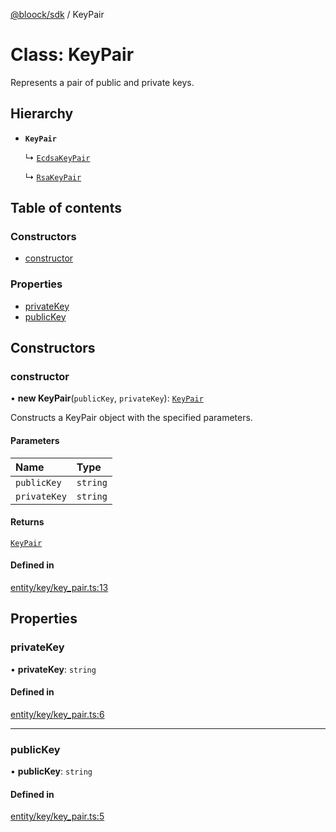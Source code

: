 [@bloock/sdk](../index.md) / KeyPair

# Class: KeyPair

Represents a pair of public and private keys.

## Hierarchy

- **`KeyPair`**

  ↳ [`EcdsaKeyPair`](EcdsaKeyPair.md)

  ↳ [`RsaKeyPair`](RsaKeyPair.md)

## Table of contents

### Constructors

- [constructor](KeyPair.md#constructor)

### Properties

- [privateKey](KeyPair.md#privatekey)
- [publicKey](KeyPair.md#publickey)

## Constructors

### constructor

• **new KeyPair**(`publicKey`, `privateKey`): [`KeyPair`](KeyPair.md)

Constructs a KeyPair object with the specified parameters.

#### Parameters

| Name | Type |
| :------ | :------ |
| `publicKey` | `string` |
| `privateKey` | `string` |

#### Returns

[`KeyPair`](KeyPair.md)

#### Defined in

[entity/key/key_pair.ts:13](https://github.com/bloock/bloock-sdk/blob/bcb68de/languages/js/src/entity/key/key_pair.ts#L13)

## Properties

### privateKey

• **privateKey**: `string`

#### Defined in

[entity/key/key_pair.ts:6](https://github.com/bloock/bloock-sdk/blob/bcb68de/languages/js/src/entity/key/key_pair.ts#L6)

___

### publicKey

• **publicKey**: `string`

#### Defined in

[entity/key/key_pair.ts:5](https://github.com/bloock/bloock-sdk/blob/bcb68de/languages/js/src/entity/key/key_pair.ts#L5)
